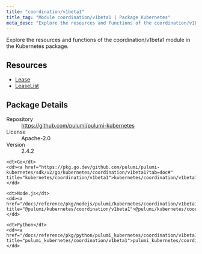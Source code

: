 ```yaml
---
title: "coordination/v1beta1"
title_tag: "Module coordination/v1beta1 | Package Kubernetes"
meta_desc: "Explore the resources and functions of the coordination/v1beta1 module in the Kubernetes package."
---
```


<!-- WARNING: this file was generated by Pulumi Docs Generator. -->
<!-- Do not edit by hand unless you're certain you know what you are doing! -->

Explore the resources and functions of the coordination/v1beta1 module in the Kubernetes package.

<h2 id="resources">Resources</h2>
<ul class="api">
    <li><a href="lease" title="Lease"><span class="symbol resource"></span>Lease</a></li>
    <li><a href="leaselist" title="LeaseList"><span class="symbol resource"></span>LeaseList</a></li>
</ul>

<h2 id="package-details">Package Details</h2>
<dl class="package-details">
	<dt>Repository</dt>
	<dd><a href="https://github.com/pulumi/pulumi-kubernetes">https://github.com/pulumi/pulumi-kubernetes</a></dd>
	<dt>License</dt>
	<dd>Apache-2.0</dd>
	<dt>Version</dt>
	<dd>2.4.2</dd>
</dl>



<dl class="tabular">

    <dt>Go</dt>
    <dd><a href="https://pkg.go.dev/github.com/pulumi/pulumi-kubernetes/sdk/v2/go/kubernetes/coordination/v1beta1?tab=doc#" title="kubernetes/coordination/v1beta1">kubernetes/coordination/v1beta1</a></dd>

    <dt>Node.js</dt>
    <dd><a href="/docs/reference/pkg/nodejs/pulumi/kubernetes/coordination/v1beta1/#" title="@pulumi/kubernetes/coordination/v1beta1">@pulumi/kubernetes/coordination/v1beta1</a></dd>

    <dt>Python</dt>
    <dd><a href="/docs/reference/pkg/python/pulumi_kubernetes/coordination/v1beta1" title="pulumi_kubernetes/coordination/v1beta1">pulumi_kubernetes/coordination/v1beta1</a></dd>

</dl>

